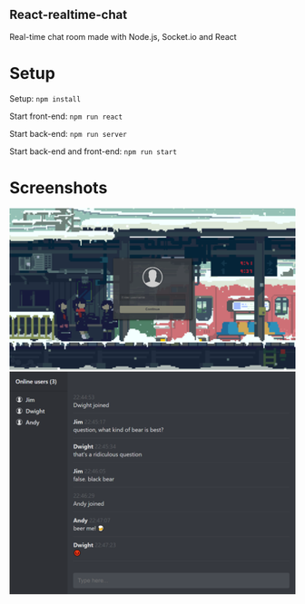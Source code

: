 ## React-realtime-chat
Real-time chat room made with Node.js, Socket.io and React
# Setup
Setup: ```npm install```

Start front-end: ```npm run react```

Start back-end: ```npm run server```

Start back-end and front-end: ```npm run start```

# Screenshots

![Screenshot](/screenshots/screenshot1.PNG?raw=true)
![Screenshot](/screenshots/screenshot2.PNG?raw=true)


